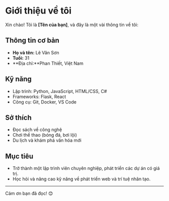 # Giới thiệu về tôi

Xin chào! Tôi là **[Tên của bạn]**, và đây là một vài thông tin về tôi:

## Thông tin cơ bản
- **Họ và tên:** Lê Văn Sơn
- **Tuổi:** 31
- **Địa chỉ:**Phan Thiết, Việt Nam


## Kỹ năng
- Lập trình: Python, JavaScript, HTML/CSS, C#
- Frameworks: Flask, React
- Công cụ: Git, Docker, VS Code

## Sở thích
- Đọc sách về công nghệ
- Chơi thể thao (bóng đá, bơi lội)
- Du lịch và khám phá văn hóa mới

## Mục tiêu
- Trở thành một lập trình viên chuyên nghiệp, phát triển các dự án có giá trị.
- Học hỏi và nâng cao kỹ năng về phát triển web và trí tuệ nhân tạo.

---

Cảm ơn bạn đã đọc! 😊
